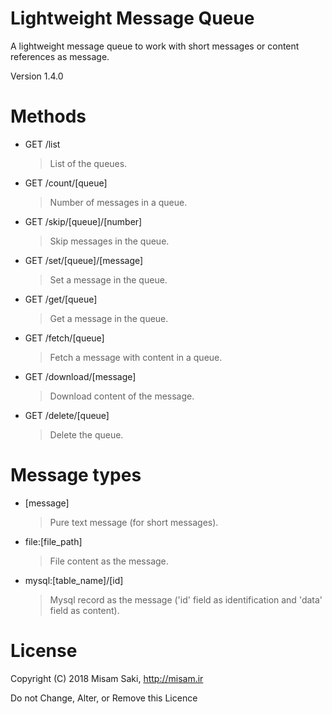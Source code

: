 # Lightweight Message Queue

A lightweight message queue to work with short messages or content references as message.

Version 1.4.0

# Methods

- GET /list
    > List of the queues.

- GET /count/[queue]
	> Number of messages in a queue.

- GET /skip/[queue]/[number]
	> Skip messages in the queue.

- GET /set/[queue]/[message]
	> Set a message in the queue.

- GET /get/[queue]
	> Get a message in the queue.

- GET /fetch/[queue]
	> Fetch a message with content in a queue.

- GET /download/[message]
	> Download content of the message.

- GET /delete/[queue]
	> Delete the queue.

# Message types

- [message]
    > Pure text message (for short messages).

- file:[file_path]
	> File content as the message.

- mysql:[table_name]/[id]
	> Mysql record as the message ('id' field as identification and 'data' field as content).
	
# License

Copyright (C) 2018 Misam Saki, http://misam.ir

Do not Change, Alter, or Remove this Licence
